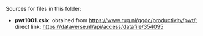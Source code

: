 Sources for files in this folder:

* **pwt1001.xslx**: obtained from https://www.rug.nl/ggdc/productivity/pwt/; direct link: https://dataverse.nl/api/access/datafile/354095